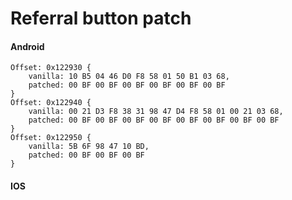 # Referral button patch     
<!-- tabs:start -->

#### **Android**

```
Offset: 0x122930 {
    vanilla: 10 B5 04 46 D0 F8 58 01 50 B1 03 68,
    patched: 00 BF 00 BF 00 BF 00 BF 00 BF 00 BF
}
Offset: 0x122940 {
    vanilla: 00 21 D3 F8 38 31 98 47 D4 F8 58 01 00 21 03 68,
    patched: 00 BF 00 BF 00 BF 00 BF 00 BF 00 BF 00 BF 00 BF
}
Offset: 0x122950 {
    vanilla: 5B 6F 98 47 10 BD,
    patched: 00 BF 00 BF 00 BF
}
```
#### **IOS**


<!-- tabs:end -->